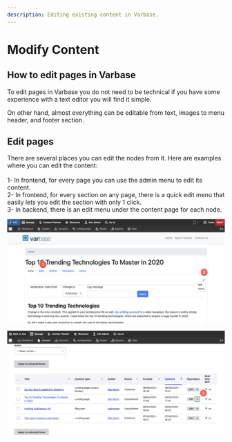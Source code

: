 ```yaml
---
description: Editing existing content in Varbase.
---
```


# Modify Content

## How to edit pages in Varbase

To edit pages in Varbase you do not need to be technical if you have some experience with a text editor you will find it simple.

On other hand, almost everything can be editable from text, images to menu header, and footer section.&#x20;

## Edit pages

There are several places you can edit the nodes from it. Here are examples where you can edit the content:\
\
1- In frontend, for every page you can use the admin menu to edit its content.\
2- In frontend, for every section on any page, there is a quick edit menu that easily lets you edit the section with only 1 click. \
3- In backend, there is an edit menu under the content page for each node.&#x20;

![Edit and Quick Edit menus](../../.gitbook/assets/Top-10-Trending-Technologies-To-Master-In-2020-test-qa-varbase-8-8-x-development-13-07-2020.png)

![](<../../.gitbook/assets/Content-test-qa-varbase-8-8-x-development-13-07-2020 (1).png>)
